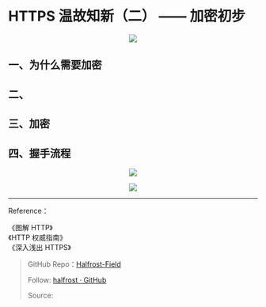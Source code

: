 # HTTPS 温故知新（二） —— 加密初步


<p align='center'>
<img src='https://img.halfrost.com/Blog/ArticleImage/96_0.png'>
</p>


## 一、为什么需要加密




## 二、



## 三、加密



## 四、握手流程


<p align='center'>
<img src='../images/https_guide.png'>
</p>


<p align='center'>
<img src='../images/http_https.png'>
</p>

------------------------------------------------------

Reference：
  
《图解 HTTP》    
《HTTP 权威指南》  
《深入浅出 HTTPS》  


> GitHub Repo：[Halfrost-Field](HTTPS://github.com/halfrost/Halfrost-Field)
> 
> Follow: [halfrost · GitHub](HTTPS://github.com/halfrost)
>
> Source: []()